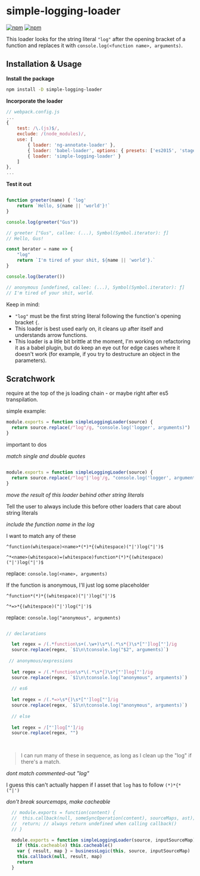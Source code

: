 
# simple-logging-loader

[![npm](https://img.shields.io/npm/dt/simple-logging-loader.svg?style=flat-square)](https://www.npmjs.com/package/simple-logging-loader)
[![npm](https://img.shields.io/npm/v/simple-logging-loader.svg?style=flat-square)](https://www.npmjs.com/package/simple-logging-loader)

This loader looks for the string literal `"log"` after the opening bracket of a function and replaces it with `console.log(<function name>, arguments)`.

## Installation & Usage

**Install the package**
```bash
npm install -D simple-logging-loader
```

**Incorporate the loader**

```js 
// webpack.config.js
...
{
	test: /\.(js)$/,
	exclude: /(node_modules)/,
	use: [
		{ loader: 'ng-annotate-loader' }, 
		{ loader: 'babel-loader', options: { presets: ['es2015', 'stage-0'] } },
		{ loader: 'simple-logging-loader' }
	]
},
...

```

**Test it out**

```js

function greeter(name) { 'log'
	return `Hello, ${name || 'world'}!`
}

console.log(greeter("Gus"))

// greeter ["Gus", callee: (...), Symbol(Symbol.iterator): ƒ]
// Hello, Gus!

const berater = name => { 
	"log"
	return `I'm tired of your shit, ${name || 'world'}.`
}

console.log(berater())

// anonymous [undefined, callee: (...), Symbol(Symbol.iterator): ƒ]
// I'm tired of your shit, world.

```


Keep in mind:
* `"log"` must be the first string literal following the function's opening bracket `{`.
* This loader is best used early on, it cleans up after itself and understands arrow functions.
* This loader is a litle bit brittle at the moment, I'm working on refactoring it as a babel plugin, but do keep an eye out for edge cases where it doesn't work (for example, if you try to destructure an object in the parameters).

## Scratchwork

require at the top of the js loading chain - or maybe right after es5 transpilation.

simple example:

```js
module.exports = function simpleLoggingLoader(source) {
  return source.replace(/"log"/g, "console.log('logger', arguments)")
}
 ```
 
important to dos

*match single and double quotes*

```js

module.exports = function simpleLoggingLoader(source) {
  return source.replace(/"log"|'log'/g, "console.log('logger', arguments)")
}

```

*move the result of this loader behind other string literals*

Tell the user to always include this before other loaders that care about string literals

*include the function name in the log*

I want to match any of these

`^function(whitespace)<name>*(*)*{(whitespace)("|')log("|')$`

`^*<name>(whitespace)=(whitespace)function*(*)*{(whitespace)("|')log("|')$`

replace: `console.log(<name>, arguments)`

If the function is anonymous, I'll just log some placeholder

`^function*(*)*{(whitespace)("|')log("|')$`

`^*=>*{(whitespace)("|')log("|')$`

replace: `console.log("anonymous", arguments)`


```js

// declarations

  let regex = /(.*function\s+(.\w+)\s*\(.*\s*{)\s*["']log["']/ig
  source.replace(regex, `$1\n\tconsole.log("$2", arguments)`)
  
 // anonymous/expressions
  
  let regex = /(.*function\s*\(.*\s*{)\s*["']log["']/ig
  source.replace(regex, `$1\n\tconsole.log("anonymous", arguments)`)
  
  // es6
    
  let regex = /(.*=>\s*{)\s*["']log["']/ig
  source.replace(regex, `$1\n\tconsole.log("anonymous", arguments)`)
  
  // else
  
  let regex = /["']log["']/ig
  source.replace(regex, "")
  
  
```
> I can run many of these in sequence, as long as I clean up the "log" if there's a match.


*dont match commented-out "log"*

I guess this can't actually happen if I asset that `log` has to follow `(*)*{*("|')`

*don't break sourcemaps, make cacheable*

```js
  // module.exports = function(content) {
  //  this.callback(null, someSyncOperation(content), sourceMaps, ast);
  //  return; // always return undefined when calling callback()
  // }

  module.exports = function simpleLoggingLoader(source, inputSourceMap) {
    if (this.cacheable) this.cacheable()
    var { result, map } = businessLogic(this, source, inputSourceMap)
    this.callback(null, result, map)
    return
  }
```
